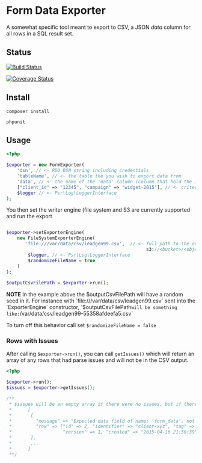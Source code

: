 # Form Data Exporter

A somewhat specific tool meant to export to CSV, a JSON *data* column for all rows in a SQL result set.

## Status

[![Build Status](https://travis-ci.org/Mixpo/form-data-exporter.svg?branch=master)](https://travis-ci.org/Mixpo/form-data-exporter)

[![Coverage Status](https://coveralls.io/repos/Mixpo/form-data-exporter/badge.svg)](https://coveralls.io/r/Mixpo/form-data-exporter)

## Install

```
composer install

phpunit
```

## Usage

```php
<?php

$exporter = new FormExporter(
    'dsn', // <- PDO DSN string including credentials
    'tableName', // <- the table the you wish to export data from
    'data', // <- the name of the 'data' column (column that hold the JSON form data)
    ["client_id" => "12345", "campaign" => "widget-2015"], // <- criteria used to build an AND'ed WHERE clause
    $logger // <- Psr\Log\LoggerInterface
);

```

You then set the writer engine (file system and S3 are currently supported and run the export

```php

$exporter->setExporterEngine(
    new FileSystemExporterEngine(
       'file:///var/data/csv/leadgen99.csv',  // <- full path to the output CSV in <protocol>://<path> format
                                                    s3://<bucket>/<object-path> is also supported
        $logger, // <- Psr\Log\LoggerInterface
        $randomizeFileName = true
    )
);
                                              
$outputCsvFilePath = $exporter->run();

```

**NOTE** In the example above the $outputCsvFilePath will have a random seed in it.  For instance with 
`file:///var/data/csv/leadgen99.csv` sent into the `ExporterEngine` constructor, `$outputCsvFilePath` will be something like: `/var/data/csv/leadgen99-55358afdeefa5.csv`

To turn off this behavior call set `$randomizeFileName = false`


### Rows with Issues

After calling `$exporter->run()`, you can call `getIssues()` which will return an array of any rows that had parse 
issues and will not be in the CSV output.

```php
<?php

$exporter->run();
$issues = $exporter->getIssues();

/**
 * $issues will be an empty array if there were no issues, but if there were it will look something like this.
 *      [
 *       [
 *         "message" => "Expected data field of name: 'form_data', not found for this row",
 *         "row" => ["id" => 2, "identifier" => "client-xyz", "tag" => "widget-1-campaign", 
 *                   "version" => 1, "created" => "2015-04-16 21:50:39"]
 *       ],
 *       ...
 *      ]
 **/

```
